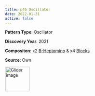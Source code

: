 ```yaml
---
title: p46 Oscillator
date: 2022-01-31
active: false
---
```



**Pattern Type**: Oscillator

**Discovery Year**: 2021

**Compositon**: x2 [B-Heptomino](https://galapagos.netlify.app/database/b-heptomino/) & x4 [Blocks](https://galapagos.netlify.app/database/block/)

**Source**: Own
<!--more-->

<p>
<script type="text/javascript" src="https://www.conwaylife.com/js/lv-plugin.js"></script></p>

<div class="rle"><div class="codebox"><div style="display:none; position: relative; z-index: 1031;"><code>x = 7, y = 7, rule = B3/S23
17b2o$2o14b2ob2o4b2o$2o15bo2bo4b2o$17bo2bo$18b2o2$18b2o$17bo2bo$2o15b
o2bo$2o14b2ob2o$17b2o!
#C [[ THEME 6 GRID GRIDMAJOR 0 ZOOM 14.0 ]]
#C [[ COLOR ARROW Orange ARROWSIZE 3 0.05 ARROWALPHA 0.70 ]]
#C [[  ARROW -2 12 30 12 32  ]]
#C [[ COLOR ARROW Red ARROWSIZE 3 0.1 ARROWALPHA 0.70 ]]
#C [[  ARROW 30 12 30 -2 32  ]]
#C [[ COLOR ARROW Green ARROWSIZE 3 0.05 ARROWALPHA 0.70 ]]
#C [[  ARROW 30 -2 -2 -2 32  ]]
#C [[ COLOR ARROW Blue ARROWSIZE 3 0.1 ARROWALPHA 0.70 ]]
#C [[  ARROW -2 -2 -2 12 32  ]]
#C [[ COLOR ARROW Purple ARROWSIZE 3 0.1 ARROWALPHA 0.70 ]]
#C [[  ARROW -2 4 3 4 32.0  ]]
#C [[ COLOR ARROW Cyan ARROWSIZE 3 0.1 ARROWALPHA 0.70 ]]
#C [[  ARROW 3 4 3 -1 32.0  ]]
#C [[ COLOR ARROW Yellow ARROWSIZE 3 0.1 ARROWALPHA 0.70 ]]
#C [[  ARROW 3 -1 -2 -1 32.0  ]]
#C [[ COLOR ARROW Brown ARROWSIZE 3 0.1 ARROWALPHA 0.70 ]]
#C [[  ARROW -2 -1 -2 4 32.0  ]]
#C [[ LABEL 0 5 32 "Block" ]]
#C [[ COLOR ARROW Fuchsia ARROWSIZE 3 0.1 ARROWALPHA 0.70 ]]
#C [[  ARROW 15 5 21 5 32.0  ]]
#C [[ COLOR ARROW Lime ARROWSIZE 3 0.1 ARROWALPHA 0.70 ]]
#C [[  ARROW 21 5 21 -2 32.0  ]]
#C [[ COLOR ARROW Salmon ARROWSIZE 3 0.1 ARROWALPHA 0.70 ]]
#C [[  ARROW 21 -2 15 -2 32.0  ]]
#C [[ COLOR ARROW Gray ARROWSIZE 3 0.1 ARROWALPHA 0.70 ]]
#C [[  ARROW 15 -2 15 5 32.0  ]]
#C [[ COLOR LABEL Green LABELSIZE 40  LABELALPHA 0.70 ]]
#C [[ LABEL 11 1 32 "B-Heptomino" ]]
#C [[ COLOR ARROW Purple ARROWSIZE 3 0.1 ARROWALPHA 0.70 ]]
#C [[  ARROW -2 11 3 11 32.0  ]]
#C [[ COLOR ARROW Cyan ARROWSIZE 3 0.1 ARROWALPHA 0.70 ]]
#C [[  ARROW 3 11 3 6 32.0  ]]
#C [[ COLOR ARROW Yellow ARROWSIZE 3 0.1 ARROWALPHA 0.70 ]]
#C [[  ARROW 3 6 -2 6 32.0  ]]
#C [[ COLOR ARROW Brown ARROWSIZE 3 0.1 ARROWALPHA 0.70 ]]
#C [[  ARROW -2 6 -2 11 32.0  ]]
#C [[ LABEL 0 12 32 "Block" ]]
#C [[ COLOR ARROW Purple ARROWSIZE 3 0.1 ARROWALPHA 0.70 ]]
#C [[  ARROW 25 11 30 11 32.0  ]]
#C [[ COLOR ARROW Cyan ARROWSIZE 3 0.1 ARROWALPHA 0.70 ]]
#C [[  ARROW 30 11 30 6 32.0  ]]
#C [[ COLOR ARROW Yellow ARROWSIZE 3 0.1 ARROWALPHA 0.70 ]]
#C [[  ARROW 30 6 25 6 32.0  ]]
#C [[ COLOR ARROW Brown ARROWSIZE 3 0.1 ARROWALPHA 0.70 ]]
#C [[  ARROW 25 6 25 11 32.0  ]]
#C [[ LABEL 27 12 32 "Block" ]]
#C [[ COLOR ARROW Purple ARROWSIZE 3 0.1 ARROWALPHA 0.70 ]]
#C [[  ARROW 25 4 30 4 32.0  ]]
#C [[ COLOR ARROW Cyan ARROWSIZE 3 0.1 ARROWALPHA 0.70 ]]
#C [[  ARROW 30 4 30 -1 32.0  ]]
#C [[ COLOR ARROW Yellow ARROWSIZE 3 0.1 ARROWALPHA 0.70 ]]
#C [[  ARROW 30 -1 25 -1 32.0  ]]
#C [[ COLOR ARROW Brown ARROWSIZE 3 0.1 ARROWALPHA 0.70 ]]
#C [[  ARROW 25 -1 25 4 32.0  ]]
#C [[ LABEL 27 5 32 "Block" ]]
#C [[ COLOR ARROW Fuchsia ARROWSIZE 3 0.1 ARROWALPHA 0.70 ]]
#C [[  ARROW 15 5 21 5 32.0  ]]
#C [[ COLOR ARROW Lime ARROWSIZE 3 0.1 ARROWALPHA 0.70 ]]
#C [[  ARROW 21 5 21 12 32.0  ]]
#C [[ COLOR ARROW Salmon ARROWSIZE 3 0.1 ARROWALPHA 0.70 ]]
#C [[  ARROW 21 12 15 12 32.0  ]]
#C [[ COLOR ARROW Gray ARROWSIZE 3 0.1 ARROWALPHA 0.70 ]]
#C [[  ARROW 15 12 15 5 32.0  ]]
#C [[ COLOR LABEL Green LABELSIZE 40  LABELALPHA 0.70 ]]
#C [[ LABEL 11 9 32 "B-Heptomino" ]]
#C [[ COLOR LABEL Green LABELSIZE 40  LABELALPHA 0.70 ]]
#C [[ LABEL 3 -4 32 "p46 Oscillator" ]]
</code></div></div><canvas width="760" height="560" style="margin-left:1px; position: relative; z-index: 1031;"><noscript> <a href="https://www.conwaylife.com/wiki/File:Glider.png" class="image" title="Glider image"><img alt="Glider image" src="https://www.conwaylife.com/w/images/7/79/Glider.png" decoding="async" width="81" height="81" /></a> </noscript></canvas></div>

